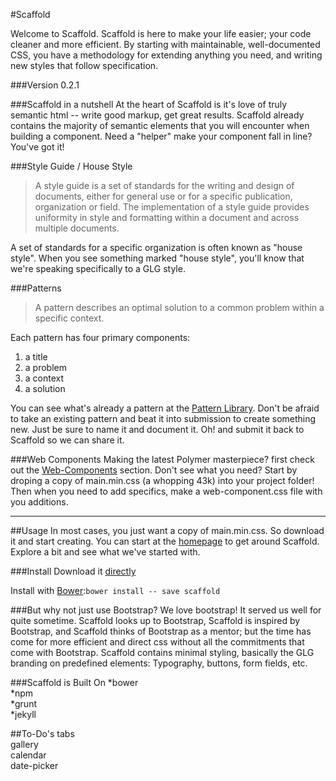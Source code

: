 #Scaffold

Welcome to Scaffold. Scaffold is here to make your life easier; your code cleaner and more efficient. By starting with maintainable, well-documented CSS, you have a methodology for extending anything you need, and writing new styles that follow specification.

###Version
0.2.1

###Scaffold in a nutshell
At the heart of Scaffold is it's love of truly semantic html -- write good markup, get great results. Scaffold already contains the majority of semantic elements that you will encounter when building a component. Need a "helper" make your component fall in line? You've got it!

###Style Guide / House Style
>A style guide is a set of standards for the writing and design of documents, either for general use or for a specific publication, organization or field. The implementation of a style guide provides uniformity in style and formatting within a document and across multiple documents.

A set of standards for a specific organization is often known as "house style". When you see something marked "house style", you'll know that we're speaking specifically to a GLG style.

###Patterns
>A pattern describes an optimal solution to a common problem within a specific context.

Each pattern has four primary components:
1. a title
2. a problem
3. a context
4. a solution

You can see what's already a pattern at the [Pattern Library]. Don't be afraid to take an existing pattern and beat it into submission to create something new. Just be sure to name it and document it. Oh! and submit it back to Scaffold so we can share it.

###Web Components
Making the latest Polymer masterpiece? first check out the [Web-Components] section. Don't see what you need? Start by droping a copy of main.min.css (a whopping 43k) into your project folder! Then when you need to add specifics, make a web-component.css file with you additions.
___

##Usage
In most cases, you just want a copy of main.min.css. So download it and start creating. You can start at the [homepage] to get around Scaffold. Explore a bit and see what we've started with. 

###Install
Download it [directly]  

Install with [Bower]:`bower install -- save scaffold`  

###But why not just use Bootstrap?
We love bootstrap! It served us well for quite sometime. Scaffold looks up to Bootstrap, Scaffold is inspired by Bootstrap, and Scaffold thinks of Bootstrap as a mentor; but the time has come for more efficient and direct css without all the commitments that come with Bootstrap. Scaffold contains minimal styling, basically the GLG branding on predefined elements: Typography, buttons, form fields, etc.


###Scaffold is Built On
*bower  
*npm  
*grunt  
*jekyll  

##To-Do's
tabs  
gallery  
calendar  
date-picker  

[Pattern Library]:http://quattromani.github.io/scaffold/patterns/
[Web-Components]:http://quattromani.github.io/scaffold/web-components/
[homepage]:http://quattromani.github.io/scaffold/
[directly]:https://github.com/quattromani/scaffold/blob/master/css/main.min.css
[npm]:http://npmjs.org
[Bower]:http://bower.io

